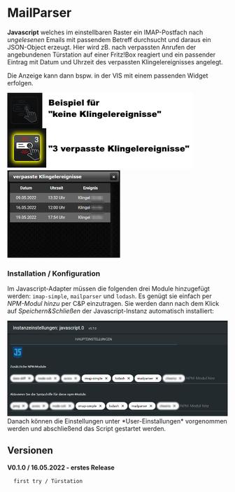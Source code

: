 # MailParser

**Javascript** welches im einstellbaren Raster ein IMAP-Postfach nach *ungelesenen*
Emails mit passendem Betreff durchsucht und daraus ein JSON-Object erzeugt. 
Hier wird zB. nach verpassten Anrufen der angebundenen Türstation auf einer Fritz!Box 
reagiert und ein passender Eintrag mit Datum und Uhrzeit des verpassten Klingelereignisses 
angelegt. 

Die Anzeige kann dann bspw. in der VIS mit einem passenden Widget erfolgen.


<img src="https://github.com/SBorg2014/ioBroker-Addons/blob/master/Bilder/MailParser_Anzeige.png" alt="Übersicht verpasste Klingelereignisse" /> <img src="https://github.com/SBorg2014/ioBroker-Addons/blob/master/Bilder/MailParser_VIS.png" height="200" alt="Foreca Regenradar" />

### Installation / Konfiguration
Im Javascript-Adapter müssen die folgenden drei Module hinzugefügt werden: `imap-simple`, `mailparser` und `lodash`. Es genügt sie einfach per *NPM-Modul hinzu* per C&P einzutragen. Sie werden dann nach dem Klick auf _Speichern&Schließen_ der Javascript-Instanz automatisch installiert:
   
<img src="https://github.com/SBorg2014/ioBroker-Addons/blob/master/Bilder/MailParser_JS.png" alt="Javascript-Module installieren" />
Danach können die Einstellungen unter *User-Einstallungen* vorgenommen werden und abschließend das Script gestartet werden.

## Versionen
**V0.1.0 / 16.05.2022 - erstes Release**
```
  first try / Türstation
```
